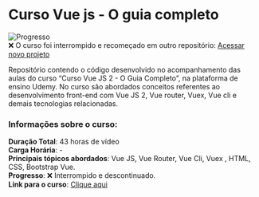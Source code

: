 # Curso Vue js - O guia completo
![Progresso](https://img.shields.io/badge/Progresso-55%25-red)  
:x: O curso foi interrompido e recomeçado em outro repositório: [Acessar novo projeto](https://github.com/CastroFilipe/curso-vue-guia-completo)

Repositório contendo o código desenvolvido no acompanhamento das aulas do curso “Curso Vue JS 2 - O Guia Completo”, na plataforma de ensino Udemy. No curso são abordados conceitos referentes ao desenvolvimento front-end com Vue JS 2, Vue router, Vuex, Vue cli e demais tecnologias relacionadas.

### Informações sobre o curso:
**Duração Total**: 43 horas de vídeo  
**Carga Horária**: -  
**Principais tópicos abordados**: Vue JS, Vue Router, Vue Cli, Vuex , HTML, CSS, Bootstrap Vue.  
**Progresso**: :x: Interrompido e descontinuado.  
**Link para o curso**: [Clique aqui](https://www.udemy.com/course/vue-js-completo/)


